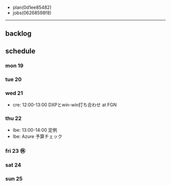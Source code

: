 
- plan(0d1ee85482)
- jobs(06268598f8)
---

## backlog

## schedule
### mon 19
### tue 20
### wed 21
- cre: 12:00-13:00 DXPとwin-win打ち合わせ at FGN
### thu 22
- lbe: 13:00-14:00 定例
- lbe: Azure 予算チェック
### fri 23 ㊡
### sat 24
### sun 25



